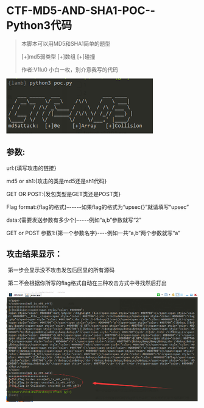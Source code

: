 # CTF-MD5-AND-SHA1-POC--Python3代码

> 本脚本可以用MD5和SHA1简单的题型
>
> [+]md5弱类型		[+]数组		[+]碰撞
>
> 作者:V1lu0    小白一枚，别介意我写的代码

![image](<https://raw.githubusercontent.com/V1lu0/CTF-MD5-AND-SHA1-POC/master/img/1.png>)

## 参数:

url:{填写攻击的链接}

md5 or sh1:{攻击的类是md5还是sh1代码}

GET OR POST:{发包类型是GET类还是POST类}

Flag format:{flag的格式}------如果flag的格式为“upsec{}”就请填写“upsec”

data:{需要发送参数有多少个}-----例如“a,b”参数就写“2”

GET or POST 参数1:{第一个参数名字}----例如一共“a,b”两个参数就写“a”



## 攻击结果显示：

​	第一步会显示没不攻击发包后回显的所有源码

​	第二不会根据你所写的flag格式自动在三种攻击方式中寻找然后打出

![2](<https://raw.githubusercontent.com/V1lu0/CTF-MD5-AND-SHA1-POC/master/img/2.png>)








